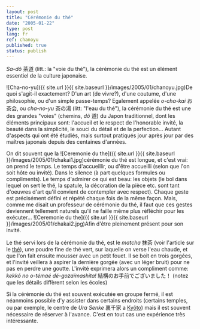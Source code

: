 ```yaml
---
layout: post
title: "Cérémonie du thé"
date: "2005-01-22"
type: post
lang: fr
ref: chanoyu
published: true
status: publish
---
```




_Sa-dô_ 茶道 (litt.: la "voie du thé"), la cérémonie du thé est un élément essentiel de la culture japonaise.

![Cha-no-yu]({{ site.url }}{{ site.baseurl }}/images/2005/01/chanoyu.jpg)De quoi s'agit-il exactement? D'un art (de vivre?), d'une coutume, d'une philosophie, ou d'un simple passe-temps? Egalement appelée _o-cha-kai_ お茶会, ou _cha-no-yu_ 茶の湯 (litt: "l'eau du thé"), la cérémonie du thé est une des grandes "voies" (chemins, _dô_ 道) du Japon traditionnel, dont les éléments principaux sont: l'accueil et le respect de l'honorable invité, la beauté dans la simplicité, le souci du détail et de la perfection... Autant d'aspects qui ont été étudiés, mais surtout pratiqués jour après jour par des maîtres japonais depuis des centaines d'années.

On dit souvent que la ![Ceremonie du the]({{ site.url }}{{ site.baseurl }}/images/2005/01/chakai1.jpg)cérémonie du thé est longue, et c'est vrai: on prend le temps. Le temps d'accueillir, ou d'être accueilli (selon que l'on soit hôte ou invité). Dans le silence (à part quelques formules ou compliments). Le temps d'admirer ce qui est beau: les objets (le bol dans lequel on sert le thé, la spatule, la décoration de la pièce etc. sont tant d'oeuvres d'art qu'il convient de contempler avec respect). Chaque geste est précisément défini et répété chaque fois de la même façon. Mais, comme me disait un professeur de cérémonie du thé, il faut que ces gestes deviennent tellement naturels qu'il ne faille même plus réfléchir pour les exécuter... ![Ceremonie du the]({{ site.url }}{{ site.baseurl }}/images/2005/01/chakai2.jpg)Afin d'être pleinement présent pour son invité.

Le thé servi lors de la cérémonie du thé, est le _matcha_ 抹茶 (voir l'article sur le [thé](http://www.japonophile.com/article_ocha_fr.html)), une poudre fine de thé vert, sur laquelle on verse l'eau chaude, et que l'on fait ensuite mousser avec un petit fouet. Il se boit en trois gorgées, et l'invité veillera à aspirer la dernière gorgée (avec un léger bruit) pour ne pas en perdre une goutte. L'invité exprimera alors un compliment comme: _kekkô no o-témaé dé-gozaïmashita!_ 結構のお手前でございました！ (notez que les détails diffèrent selon les écoles)

Si la cérémonie du thé est souvent exécutée en groupe fermé, il est néanmoins possible d'y assister dans certains endroits (certains temples, ou par exemple, le centre de _Ura Senke_ 裏千家 a [Kyôto](http://www.japonophile.com/map/kyoto/)) mais il est souvent nécessaire de réserver à l'avance. C'est en tout cas une expérience très intéressante.


